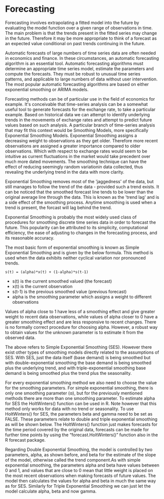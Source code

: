 Forecasting
===========

Forecasting involves extrapolating a fitted model into the future by evaluating the model function over a given range of 
observations in time. The main problem is that the trends present in the fitted series may change in the future. Therefore it
may be more appropriate to think of a forecast as an expected value conditional on past trends continuing in the future.

Automatic forecasts of large numbers of time series data are often needed in economics and finance. In these circumstances, an automatic
forecasting algorithm is an essential tool. Automatic forecasting algorithms must determine an appropriate time series model, estimate the
parameters and compute the forecasts. They must be robust to unusual time series patterns, and applicable to large numbers of data without
user intervention. The most popular automatic forecasting algorithms are based on either exponential smoothing or ARIMA models.

Forecasting methods can be of particular use in the field of economics for example. It's conceivable that time-series analysis
can be a somewhat useful tool to generate forecasts for the exchange rate, to take a particular example. Based on historical data we can
attempt to identify underlying trends in the movements of exchange rates and attempt to predict future values based on such analysis. A
particular branch of time-series analysis that may fit this context would be Smoothing Models, more specifically Exponential Smoothing
Models. Exponential Smoothing assigns a decreasing weight to observations as they get older. Therefore more recent observations are
assigned a greater importance compared to older observations. Which with respect to exchange rates would seem to be intuitive as current
fluctuations in the market would take precedent over much more dated movements. The smoothing technique can have the effect of reducing
seemingly random variationin data collected, thus revealing the underlying trend in the data with more clarity.

Exponential Smoothing removes most of the 'jaggedness' of the data, but still manages to follow the trend of the data - provided such a
trend exists. It can be noticed that the smoothed forecast line tends to be lower than the original average line through the data. This is
known as the 'trend lag' and is a side effect of the smoothing process. Anytime smoothing is used when a trend is present, the forcast
will lag behind the trend.

Exponential Smoothing is probably the most widely used class of procedures for smoothing discrete time series data in order to forecast
the future. This popularity can be attributed to its simplicity, computational efficiency, the ease of adjusting to changes in the
forecasting process, and its reasonable accuracy.

The most basic form of exponential smoothing is known as Simple Exponential Smoothing and is given by the below formula. This method
is used when the data exhibits neither cyclical variation nor pronounced trends.

```
s(t) = (alpha)*x(t) + (1-alpha)*s(t-1)
```
* s(t) is the current smoothed valued (the forecast)
* x(t) is the current observation
* s(t-1) is the previous smoothed value (previous forecast)
* alpha is the smoothing parameter which assigns a weight to different observations

Values of alpha close to 1 have less of a smoothing effect and give greater weight to recent data observations, while values of alpha
closer to 0 have a greater smoothing effect and are less responsive to recent changes. There is no formally correct procedure for
choosing alpha. However, a robust way to obtain values for the unknown parameter is to estimate it from the observed data.

The above refers to Simple Exponential Smoothing (SES). However there exist other types of smoothing models directly related to the
assumptions of SES. With SES, just the data itself (base demand) is being smoothed but with double-exponential smoothing the base
demand is being smoothed plus the underlying trend, and with triple-exponential smoothing base demand is being smoothed plus the trend
plus the seasonality.

For every exponential smoothing method we also need to choose the value for the smoothing parameters. For simple exponential smoothing, there is only one smoothing parameter (α), but for the previously mentioned methods there are more than one smoothing parameter. To estimate alpha for SES the HoltWinters() function can be used in R. Note however that this method only works for data with no trend or seasonality. To use HoltWinters() for SES, the parameters beta and gamma need to be set as FALSE. These parameters relate to double and triple exponential smoothing as will be shown below. The HoltWinters() function just makes forecasts for the time period covered by the original data, forecasts can be made for further time points by using the “forecast.HoltWinters()” function also in the R forecast package.

Regarding Double Exponential Smoothing, the model is controlled by two parameters, alpha, as shown before, and beta for the estimate of the slope of the model, otherwise called the trend component.As with simple exponential smoothing, the parameters alpha and beta have values between 0 and 1, and values that are close to 0 mean that little weight is placed on the most recent observations when making forecasts of future values. The model then calculates the values for alpha and beta in much the same way as for SES. Similarly for Triple Exponential Smoothing we can just let the model calculate alpha, beta and now gamma.
